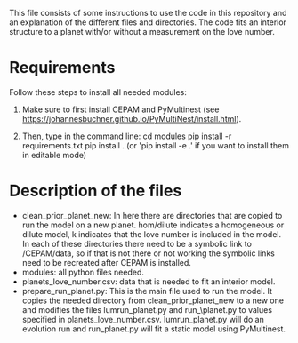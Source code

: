 This file consists of some instructions to use the code in this repository and an explanation of the different files and directories. The code fits an interior structure to a planet with/or without a measurement on the love number. 

# Requirements

Follow these steps to install all needed modules:
1. Make sure to first install CEPAM and PyMultinest (see <https://johannesbuchner.github.io/PyMultiNest/install.html>). 

2. Then, type in the command line:
    cd modules
    pip install -r requirements.txt
    pip install . (or 'pip install -e .' if you want to install them in editable mode)

# Description of the files

- clean\_prior\_planet\_new: In here there are directories that are copied to run the model on a new planet. hom/dilute indicates a homogeneous or dilute model, k indicates that the love number is included in the model. In each of these directories there need to be a symbolic link to /CEPAM/data, so if that is not there or not working the symbolic links need to be recreated after CEPAM is installed.
- modules: all python files needed.
- planets\_love\_number.csv: data that is needed to fit an interior model.
- prepare\_run\_planet.py: This is the main file used to run the model. It copies the needed directory from clean\_prior\_planet\_new to a new one and modifies the files lumrun\_planet.py and run_\planet.py to values specified in planets\_love\_number.csv. lumrun\_planet.py will do an evolution run and run\_planet.py will fit a static model using PyMultinest.

 
